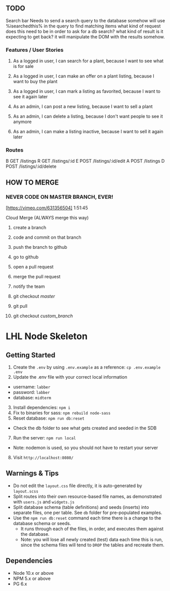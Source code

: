 ## TODO

Search bar
Needs to send a search query to the database somehow
will use %isearchedthis% in the query to find matching items
what kind of request does this need to be in order to ask for a db search?
what kind of result is it expecting to get back?
it will manipulate the DOM with the results somehow.


### Features / User Stories
1. As a logged in user, I can search for a plant, because I want to see what is for sale
2. As a logged in user, I can make an offer on a plant listing, because I want to buy the plant
3. As a logged in user, I can mark a listing as favorited, because I want to see it again later



4. As an admin, I can post a new listing, because I want to sell a plant
5. As an admin, I can delete a listing, because I don't want people to see it anymore
6. As an admin, I can make a listing inactive, because I want to sell it again later



### Routes
B GET   /listings
R GET   /listings/:id
E POST  /listings/:id/edit
A POST  /listings
D POST  /listings/:id/delete


## HOW TO MERGE
### NEVER CODE ON MASTER BRANCH, EVER!
[https://vimeo.com/631356504]
1:51:45

Cloud Merge (ALWAYS merge this way)

1. create a branch
2. code and commit on that branch
3. push the branch to github

4. go to github
5. open a pull request
6. merge the pull request

7. notify the team

8. git checkout *master*
9. git pull
10. git checkout *custom_branch* 

LHL Node Skeleton
=========

## Getting Started

1. Create the `.env` by using `.env.example` as a reference: `cp .env.example .env`
2. Update the .env file with your correct local information 
  - username: `labber` 
  - password: `labber` 
  - database: `midterm`
3. Install dependencies: `npm i`
4. Fix to binaries for sass: `npm rebuild node-sass`
5. Reset database: `npm run db:reset`
  - Check the db folder to see what gets created and seeded in the SDB
7. Run the server: `npm run local`
  - Note: nodemon is used, so you should not have to restart your server
8. Visit `http://localhost:8080/`

## Warnings & Tips

- Do not edit the `layout.css` file directly, it is auto-generated by `layout.scss`
- Split routes into their own resource-based file names, as demonstrated with `users.js` and `widgets.js`
- Split database schema (table definitions) and seeds (inserts) into separate files, one per table. See `db` folder for pre-populated examples. 
- Use the `npm run db:reset` command each time there is a change to the database schema or seeds. 
  - It runs through each of the files, in order, and executes them against the database. 
  - Note: you will lose all newly created (test) data each time this is run, since the schema files will tend to `DROP` the tables and recreate them.

## Dependencies

- Node 10.x or above
- NPM 5.x or above
- PG 6.x

